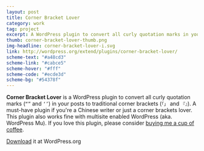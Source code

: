 ```yaml
---
layout: post
title: Corner Bracket Lover
category: work
tag: project
excerpt: A WordPress plugin to convert all curly quotation marks in your posts to traditional corner brackets.
thumb: corner-bracket-lover-thumb.png
img-headline: corner-bracket-lover-i.svg
link: http://wordpress.org/extend/plugins/corner-bracket-lover/
scheme-text: "#a48cd3"
scheme-link: "#cabce5"
scheme-hover: "#fff"
scheme-code: "#ecde3d"
scheme-bg: "#54378f"
---
```


<p><b>Corner Bracket Lover</b> is a WordPress plugin to convert all curly quotation marks (<code>“”</code> and <code>‘’</code>) in your posts to traditional corner brackets (<code>「」</code> and <code>『』</code>). A must-have plugin if you're a Chinese writer or just a corner brackets lover. This plugin also works fine with multisite enabled WordPress (aka. WordPress Mu). If you love this plugin, please consider <a href="{{ site.data.var.donate }}">buying me a cup of coffee</a>.</p>

<p class=download><a href="http://wordpress.org/extend/plugins/corner-bracket-lover/">Download</a> it at WordPress.org</p>
